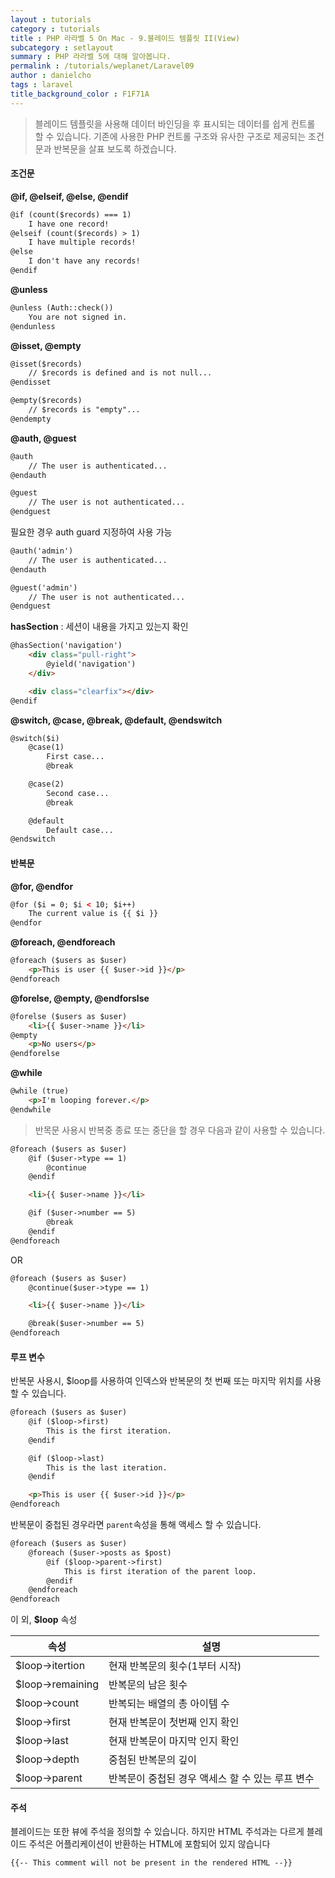 ```yaml
---
layout : tutorials
category : tutorials
title : PHP 라라벨 5 On Mac - 9.블레이드 템플릿 II(View)
subcategory : setlayout
summary : PHP 라라벨 5에 대해 알아봅니다.
permalink : /tutorials/weplanet/Laravel09
author : danielcho
tags : laravel
title_background_color : F1F71A
---
```






> 블레이드 템플릿을 사용해 데이터 바인딩을 후 표시되는 데이터를 쉽게 컨트롤 할 수 있습니다. 기존에 사용한 PHP 컨트롤 구조와 유사한 구조로 제공되는 조건문과 반복문을 살표 보도록 하겠습니다.

#### 조건문
**@if, @elseif, @else, @endif**

```html
@if (count($records) === 1)
    I have one record!
@elseif (count($records) > 1)
    I have multiple records!
@else
    I don't have any records!
@endif
```

**@unless**

```html
@unless (Auth::check())
    You are not signed in.
@endunless
```

**@isset, @empty**

```html
@isset($records)
    // $records is defined and is not null...
@endisset

@empty($records)
    // $records is "empty"...
@endempty
```

**@auth, @guest**

```html
@auth
    // The user is authenticated...
@endauth

@guest
    // The user is not authenticated...
@endguest
```

필요한 경우 auth guard 지정하여 사용 가능

```html
@auth('admin')
    // The user is authenticated...
@endauth

@guest('admin')
    // The user is not authenticated...
@endguest
```

**hasSection** : 세션이 내용을 가지고 있는지 확인

```html
@hasSection('navigation')
    <div class="pull-right">
        @yield('navigation')
    </div>

    <div class="clearfix"></div>
@endif
```

**@switch, @case, @break, @default, @endswitch**

```html
@switch($i)
    @case(1)
        First case...
        @break

    @case(2)
        Second case...
        @break

    @default
        Default case...
@endswitch
```

#### 반복문
**@for, @endfor**

```html
@for ($i = 0; $i < 10; $i++)
    The current value is {{ $i }}
@endfor
```

**@foreach, @endforeach**

```html
@foreach ($users as $user)
    <p>This is user {{ $user->id }}</p>
@endforeach
```

**@forelse, @empty, @endforslse**

```html
@forelse ($users as $user)
    <li>{{ $user->name }}</li>
@empty
    <p>No users</p>
@endforelse
```
**@while**

```html
@while (true)
    <p>I'm looping forever.</p>
@endwhile
```

>반목문 사용시 반복중 종료 또는 중단을 할 경우 다음과 같이 사용할 수 있습니다.

```html
@foreach ($users as $user)
    @if ($user->type == 1)
        @continue
    @endif

    <li>{{ $user->name }}</li>

    @if ($user->number == 5)
        @break
    @endif
@endforeach
```

OR

```html
@foreach ($users as $user)
    @continue($user->type == 1)

    <li>{{ $user->name }}</li>

    @break($user->number == 5)
@endforeach
```

#### 루프 변수
반복문 사용시, $loop를 사용하여 인덱스와 반복문의 첫 번째 또는 마지막 위치를 사용할 수 있습니다.

```html
@foreach ($users as $user)
    @if ($loop->first)
        This is the first iteration.
    @endif

    @if ($loop->last)
        This is the last iteration.
    @endif

    <p>This is user {{ $user->id }}</p>
@endforeach
```

반복문이 중첩된 경우라면 `parent`속성을 통해 액세스 할 수 있습니다.

```html
@foreach ($users as $user)
    @foreach ($user->posts as $post)
        @if ($loop->parent->first)
            This is first iteration of the parent loop.
        @endif
    @endforeach
@endforeach
```

이 외, **$loop** 속성

속성 | 설명
--------- | ---------
$loop->itertion|현재 반복문의 횟수(1부터 시작)
$loop->remaining|반복문의 남은 횟수
$loop->count|반복되는 배열의 총 아이템 수
$loop->first|현재 반복문이 첫번째 인지 확인
$loop->last|현재 반복문이 마지막 인지 확인
$loop->depth|중첨된 반복문의 깊이
$loop->parent|반복문이 중첩된 경우 액세스 할 수 있는 루프 변수

#### 주석
블레이드는 또한 뷰에 주석을 정의할 수 있습니다. 하지만 HTML 주석과는 다르게 블레이드 주석은 어플리케이션이 반환하는 HTML에 포함되어 있지 않습니다 

```
{{-- This comment will not be present in the rendered HTML --}}
```

